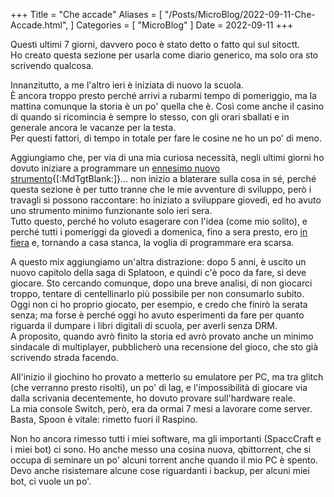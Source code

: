 +++
Title = "Che accade"
Aliases = [
  "/Posts/MicroBlog/2022-09-11-Che-Accade.html",
]
Categories = [ "MicroBlog" ]
Date = 2022-09-11
+++

Questi ultimi 7 giorni, davvero poco è stato detto o fatto qui sul sitoctt.  
Ho creato questa sezione per usarla come diario generico, ma solo ora sto scrivendo qualcosa.

Innanzitutto, a me l'altro ieri è iniziata di nuovo la scuola.  
È ancora troppo presto perché arrivi a rubarmi tempo di pomeriggio, ma la mattina comunque la storia è un po' quella che è. Così come anche il casino di quando si ricomincia è sempre lo stesso, con gli orari sballati e in generale ancora le vacanze per la testa.  
Per questi fattori, di tempo in totale per fare le cosine ne ho un po' di meno.

Aggiungiamo che, per via di una mia curiosa necessità, negli ultimi giorni ho dovuto iniziare a programmare un [ennesimo nuovo strumento](https://gitlab.com/octospacc/links){[:MdTgtBlank:]}... non inizio a blaterare sulla cosa in sé, perché questa sezione è per tutto tranne che le mie avventure di sviluppo, però i travagli si possono raccontare: ho iniziato a sviluppare giovedì, ed ho avuto uno strumento minimo funzionante solo ieri sera.  
Tutto questo, perché ho voluto esagerare con l'idea (come mio solito), e perché tutti i pomeriggi da giovedì a domenica, fino a sera presto, ero [in fiera](./PicoBlog.html#-2022-09-11-La-fiera) e, tornando a casa stanca, la voglia di programmare era scarsa.

A questo mix aggiungiamo un'altra distrazione: dopo 5 anni, è uscito un nuovo capitolo della saga di Splatoon, e quindi c'è poco da fare, si deve giocare. Sto cercando comunque, dopo una breve analisi, di non giocarci troppo, tentare di centellinarlo più possibile per non consumarlo subito.  
Oggi non ci ho proprio giocato, per esempio, e credo che finirò la serata senza; ma forse è perché oggi ho avuto esperimenti da fare per quanto riguarda il dumpare i libri digitali di scuola, per averli senza DRM.  
A proposito, quando avrò finito la storia ed avrò provato anche un minimo sindacale di multiplayer, pubblicherò una recensione del gioco, che sto già scrivendo strada facendo.

All'inizio il giochino ho provato a metterlo su emulatore per PC, ma tra glitch (che verranno presto risolti), un po' di lag, e l'impossibilità di giocare via dalla scrivania decentemente, ho dovuto provare sull'hardware reale.  
La mia console Switch, però, era da ormai 7 mesi a lavorare come server. Basta, Spoon è vitale: rimetto fuori il Raspino.

Non ho ancora rimesso tutti i miei software, ma gli importanti (SpaccCraft e i miei bot) ci sono. Ho anche messo una cosina nuova, qbittorrent, che si occupa di seminare un po' alcuni torrent anche quando il mio PC è spento.  
Devo anche risistemare alcune cose riguardanti i backup, per alcuni miei bot, ci vuole un po'.
